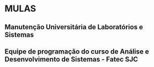 # MULAS
## Manutenção Universitária de Laboratórios e Sistemas
## Equipe de programação do curso de Análise e Desenvolvimento de Sistemas - Fatec SJC

